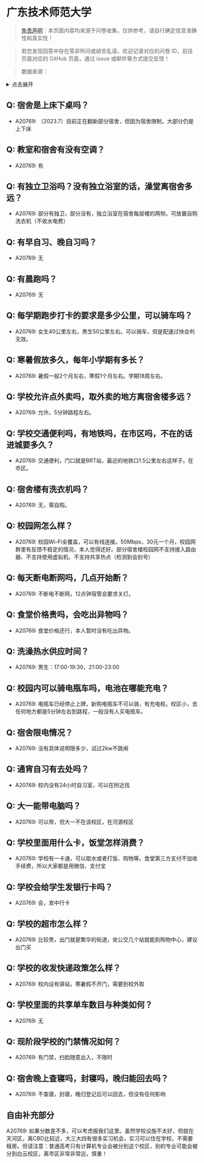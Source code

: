 # 广东技术师范大学

> [免责声明](https://colleges.chat/#_3)：本页面内容均来源于问卷收集，仅供参考，请自行确定信息准确性和真实性！

> 若您发现回答中存在答非所问或胡言乱语，欢迎记录对应的问卷 ID，前往页面对应的 GitHub 页面，通过 issue 或邮件等方式提交反馈！

> 数据来源：

<details><summary>点击展开</summary>
<ul>
<li>A20769: 匿名 (2023 年 07 月)</li>
</ul>
</details>

## Q: 宿舍是上床下桌吗？

- A20769: （2023.7）目前正在翻新部分宿舍，但因为宿舍限制，大部分仍是上下床

## Q: 教室和宿舍有没有空调？

- A20769: 有

## Q: 有独立卫浴吗？没有独立浴室的话，澡堂离宿舍多远？

- A20769: 部分有独卫，部分没有，独立浴室在宿舍每层楼的两侧，可放置自购洗衣机（不收水电费）

## Q: 有早自习、晚自习吗？

- A20769: 无

## Q: 有晨跑吗？

- A20769: 无

## Q: 每学期跑步打卡的要求是多少公里，可以骑车吗？

- A20769: 女生40公里左右，男生50公里左右。可以骑车，但是配速过快会判无效。

## Q: 寒暑假放多久，每年小学期有多长？

- A20769: 暑假一般2个月左右，寒假1个月左右。学期18周左右。

## Q: 学校允许点外卖吗，取外卖的地方离宿舍楼多远？

- A20769: 允许。5分钟路程左右。

## Q: 学校交通便利吗，有地铁吗，在市区吗，不在的话进城要多久？

- A20769: 交通便利，门口就是BRT站，最近的地铁口1.5公里左右这样子。在市区。

## Q: 宿舍楼有洗衣机吗？

- A20769: 无，需自购。

## Q: 校园网怎么样？

- A20769: 校园Wi-Fi全覆盖，可以有线连接。50Mbps，30元一个月，校园网群里有反馈不稳定的情况，本人觉得还好。部分宿舍楼校园网不支持接入路由器、不支持使用虚拟机、不支持共享热点（检测到会封号）

## Q: 每天断电断网吗，几点开始断？

- A20769: 不断电不断网，12点钟宿管会要求关灯。

## Q: 食堂价格贵吗，会吃出异物吗？

- A20769: 食堂价格还行，本人暂时没有吃出异物。

## Q: 洗澡热水供应时间？

- A20769: 男生：17:00-19:30，21:00-23:00

## Q: 校园内可以骑电瓶车吗，电池在哪能充电？

- A20769: 电瓶车已经停止上牌，新购电瓶车不可以骑，有充电桩。校区小，去任何地方都是5分钟左右到路程，一般没有人买电瓶车。

## Q: 宿舍限电情况？

- A20769: 没有具体说明限多少，试过2kw不跳闸

## Q: 通宵自习有去处吗？

- A20769: 校内没有24小时自习室，可以在附近找

## Q: 大一能带电脑吗？

- A20769: 可以带，但大一不在该校区，在河源校区

## Q: 学校里面用什么卡，饭堂怎样消费？

- A20769: 学校有一卡通，可以取水或者打饭、购物等。食堂第三方支付不加收手续费，所以大家都是用微信、支付宝

## Q: 学校会给学生发银行卡吗？

- A20769: 会，发中行卡

## Q: 学校的超市怎么样？

- A20769: 比较贵，出门就是繁华的街道，坐公交几个站就能到购物中心，建议出门买

## Q: 学校的收发快递政策怎么样？

- A20769: 校内设有驿站，寒暑假不开门，需要到校外取

## Q: 学校里面的共享单车数目与种类如何？

- A20769: 无

## Q: 现阶段学校的门禁情况如何？

- A20769: 有门禁，扫脸随意出入，不限时

## Q: 宿舍晚上查寝吗，封寝吗，晚归能回去吗？

- A20769: 不查寝，封寝，晚归登记后可以回去，但没有任何影响

## 自由补充部分

A20769: 如果分数差不多，可以考虑报我们这里。虽然学校设施不太好，但就在天河区，离CBD比较近，大三大四有很多实习机会，实习可以住在学校，不需要租房。但请注意：普通高考只有计算机专业会被分到这个校区，别的专业可能会被分到白云校区，离市区非常非常远，慎重！